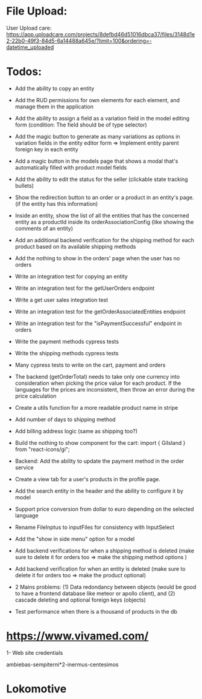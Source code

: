 # File Upload:

User Upload care:
https://app.uploadcare.com/projects/8defbd46d51016dbca37/files/3148d1e2-22b0-49f3-84d5-6a14488a645e/?limit=100&ordering=-datetime_uploaded

# Todos:

- Add the ability to copy an entity
- Add the RUD permissions for own elements for each element, and manage them in the application
- Add the ability to assign a field as a variation field in the model editing form (condition: The field should be of type selector)
- Add the magic button to generate as many variations as options in variation fields in the entity editor form => Implement entity parent foreign key in each entity
- Add a magic button in the models page that shows a modal that's automatically filled with product model fields

- Add the ability to edit the status for the seller (clickable state tracking bullets)

- Show the redirection button to an order or a product in an entity's page. (if the entity has this information)
- Inside an entity, show the list of all the entities that has the concerned entity as a productId inside its orderAssociationConfig (like showing the comments of an entity)

- Add an additional backend verification for the shipping method for each product based on its available shipping methods
- Add the nothing to show in the orders' page when the user has no orders

- Write an integration test for copying an entity
- Write an integration test for the getUserOrders endpoint
- Write a get user sales integration test
- Write an integration test for the getOrderAssociatedEntities endpoint
- Write an integration test for the "isPaymentSuccessful" endpoint in orders

- Write the payment methods cypress tests
- Write the shipping methods cypress tests
- Many cypress tests to write on the cart, payment and orders

- The backend (getOrderTotal) needs to take only one currency into consideration when picking the price value for each product. If the languages for the prices are inconsistent, then throw an error during the price calculation
- Create a utils function for a more readable product name in stripe
- Add number of days to shipping method
- Add billing address logic (same as shipping too?)
- Build the nothing to show component for the cart: import { GiIsland } from "react-icons/gi";
- Backend: Add the ability to update the payment method in the order service
- Create a view tab for a user's products in the profile page.
- Add the search entity in the header and the ability to configure it by model
- Support price conversion from dollar to euro depending on the selected language
- Rename FileInptus to inputFiles for consistency with InputSelect
- Add the "show in side menu" option for a model

- Add backend verifications for when a shipping method is deleted (make sure to delete it for orders too => make the shipping method options )
- Add backend verification for when an entity is deleted (make sure to delete it for orders too => make the product optional)

- 2 Mains problems: (1) Data redondancy between objects (would be good to have a frontend database like meteor or apollo client), and (2) cascade deleting and optional foreign keys (objects)
- Test performance when there is a thousand of products in the db

# https://www.vivamed.com/

1- Web site credentials

ambiebas-sempiterni\*2-inermus-centesimos

# Lokomotive
